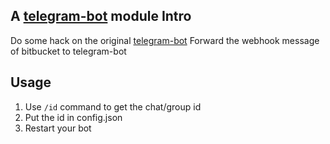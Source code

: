 A [telegram-bot](https://github.com/asahui/telegram-bot-coffee) module
Intro
----
Do some hack on the original [telegram-bot](https://github.com/PeterCxy/telegram-bot-coffee)
Forward the webhook message of bitbucket to telegram-bot

Usage
----
1. Use `/id` command to get the chat/group id
2. Put the id in config.json
3. Restart your bot
